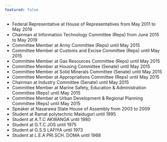 ```yaml
---
featured: false
---
```

* Federal Representative at House of Representatives from May 2011 to May 2019
* Chairman at Information Technology Committee (Reps) from June 2015 to May 2019
* Committee Member at Army Committee (Reps) until May 2015
* Committee Member at Customs and Excise Committee (Reps) until May 2015
* Committee Member at Gas Resources Committee (Reps) until May 2015
* Committee Member at Housing Committee (Senate) until May 2015
* Committee Member at Solid Minerals Committee (Senate) until May 2015
* Committee Member at Appropriations Committee (Reps) until May 2015
* Chairman at Industry Committee (Senate) until May 2015
* Committee Member at Marine Safety, Education & Administration Committee (Reps) until May 2015
* Committee Member at Urban Development & Regional Planning Committee (Reps) until May 2015
* Speaker at Nasarawa State House of Assembly from 2003 to 2009
* Student at Ramat polytechnic Maiduguri until 1995
* Student at A.T.C AKWANGA until 1980
* Student at G.T.C JOS until 1975
* Student at G.S.S LAFIYA until 1973
* Student at L.E.A PRI.SCH. DOMA until 1968

